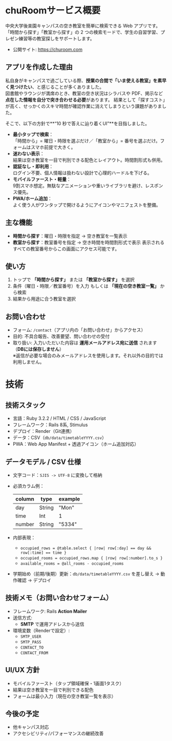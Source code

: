 # chuRoomサービス概要

中央大学後楽園キャンパスの空き教室を簡単に検索できる Web アプリです。  
「時間から探す」「教室から探す」の 2 つの検索モードで、学生の自習学習、プレゼン練習等の教室探しをサポートします。

- 公開サイト: https://churoom.com

## アプリを作成した理由

私自身がキャンパスで過ごしている際、**授業の合間で「いま使える教室」を素早く見つけたい**、と感じることが多くありました。  
図書館やラウンジが満席のとき、教室の空き状況はシラバスや PDF、掲示など**点在した情報を自分で突き合わせる必要**があります。
結果として「探すコスト」が高く、せっかくのスキマ時間が確認作業に消えてしまうという課題がありました。

そこで、以下の方針で**“10 秒で答えに辿り着くUI”**を目指しました。

- **最小タップで検索**：  
  「時間から」= 曜日・時限を選ぶだけ／「教室から」= 番号を選ぶだけ。フォームはスマホ前提で大きく。
- **迷わない表示**：  
  結果は空き教室を一目で判別できる配色とレイアウト。時間割形式も併用。
- **認証なし・即利用**：  
  ログイン不要、個人情報は扱わない設計で心理的ハードルを下げる。
- **モバイルファースト・軽量**：  
  9割スマホ想定。無駄なアニメーションや重いライブラリを避け、レスポンス優先。
- **PWA/ホーム追加**：  
  よく使う人がワンタップで開けるようにアイコンやマニフェストを整備。


## 主な機能

- **時間から探す**：曜日・時限を指定 → 空き教室を一覧表示  
- **教室から探す**：教室番号を指定 → 空き時間を時間割形式で表示  表示されるすべての教室番号からこの画面にアクセス可能です。


## 使い方

1. トップで **「時間から探す」** または **「教室から探す」** を選択  
2. 条件（曜日・時限／教室番号）を入力 もしくは **「現在の空き教室一覧」** から検索
3. 結果から用途に合う教室を選択 

## お問い合わせ

- フォーム: `/contact`（アプリ内の「お問い合わせ」からアクセス）
- 目的: 不具合報告、改善要望、問い合わせの受付
- 取り扱い: 入力いただいた内容は **運用メールアドレス宛に送信** されます（**DBには保存しません**）  
  ※返信が必要な場合のみメールアドレスを使用します。それ以外の目的では利用しません。


# 技術

## 技術スタック
- 言語：Ruby 3.2.2 / HTML / CSS / JavaScript
- フレームワーク：Rails 8系, Stimulus
- デプロイ：Render（Git連携）
- データ：CSV（`db/data/timetableYYYY.csv`）
- PWA：Web App Manifest + 透過アイコン（ホーム追加対応）  

## データモデル / CSV 仕様
- 文字コード：`SJIS -> UTF-8` に変換して格納
- 必須カラム例：

  | column | type   | example |
  |--------|--------|---------|
  | day    | String | "Mon"   |
  | time   | Int    | 1       |
  | number | String | "5334"  |

- 内部表現：
  - `occupied_rows = @table.select { |row| row[:day] == day && row[:time] == time }`
  - `occupied_rooms = occupied_rows.map { |row| row[:number].to_s }`
  - `available_rooms = @all_rooms - occupied_rooms`
- 学期始め（前期/後期）更新：`db/data/timetableYYYY.csv` を差し替え → 動作確認 → デプロイ


## 技術メモ（お問い合わせフォーム）
- フレームワーク: Rails **Action Mailer**
- 送信方式:
  - **SMTP** で運用アドレスから送信
- 環境変数（Renderで設定）:
  - `SMTP_USER`
  - `SMTP_PASS`
  - `CONTACT_TO`
  - `CONTACT_FROM`

## UI/UX 方針
- モバイルファースト（タップ領域確保・1画面1タスク）
- 結果は空き教室を一目で判別できる配色
- フォームは最小入力（現在の空き教室一覧を表示）


## 今後の予定
- 他キャンパス対応
- アクセシビリティ/パフォーマンスの継続改善

